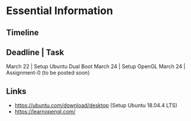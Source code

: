 # Essential Information

## Timeline

Deadline | Task
-------
March 22 | Setup Ubuntu Dual Boot
March 24 | Setup OpenGL
March 24 | Assignment-0 (to be posted soon)

## Links
* https://ubuntu.com/download/desktop
(Setup Ubuntu 18.04.4 LTS)
* https://learnopengl.com/
